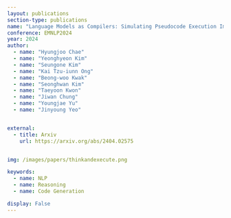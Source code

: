 ```yaml
---
layout: publications
section-type: publications
name: "Language Models as Compilers: Simulating Pseudocode Execution Improves Algorithmic Reasoning in Language Models"
conference: EMNLP2024
year: 2024
author:
  - name: "Hyungjoo Chae"
  - name: "Yeonghyeon Kim"
  - name: "Seungone Kim"
  - name: "Kai Tzu-iunn Ong"
  - name: "Beong-woo Kwak"
  - name: "Seonghwan Kim"
  - name: "Taeyoon Kwon"
  - name: "Jiwan Chung"
  - name: "Youngjae Yu"
  - name: "Jinyoung Yeo"


external:
  - title: Arxiv
    url: https://arxiv.org/abs/2404.02575


img: /images/papers/thinkandexecute.png

keywords:
  - name: NLP
  - name: Reasoning
  - name: Code Generation

display: False
---
```

